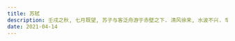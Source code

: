 ```yaml
---
title: 苏轼
description: 壬戌之秋, 七月既望, 苏子与客泛舟游于赤壁之下. 清风徐来, 水波不兴. 举酒属客, 诵明月之诗, 歌窈窕之章.
date: 2021-04-14
---
```

